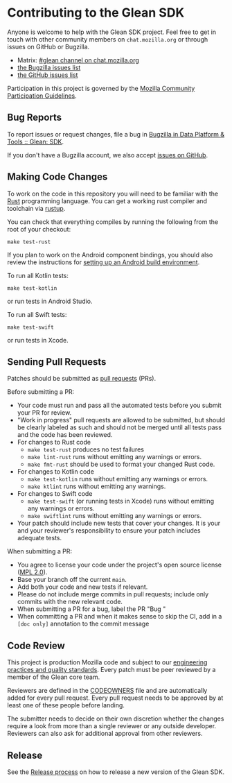 # Contributing to the Glean SDK

Anyone is welcome to help with the Glean SDK project. Feel free to get in touch with other community members on `chat.mozilla.org`
or through issues on GitHub or Bugzilla.

- Matrix: [#glean channel on chat.mozilla.org](https://chat.mozilla.org/#/room/#glean:mozilla.org)
- [the Bugzilla issues list][bugzillalist]
- [the GitHub issues list](https://github.com/mozilla/glean/issues)

[bugzillalist]: https://bugzilla.mozilla.org/buglist.cgi?list_id=14844212&resolution=---&classification=Client%20Software&classification=Developer%20Infrastructure&classification=Components&classification=Server%20Software&classification=Other&query_format=advanced&bug_status=UNCONFIRMED&bug_status=NEW&bug_status=ASSIGNED&bug_status=REOPENED&component=Glean%3A%20SDK&product=Data%20Platform%20and%20Tools

Participation in this project is governed by the
[Mozilla Community Participation Guidelines](https://www.mozilla.org/en-US/about/governance/policies/participation/).

## Bug Reports

To report issues or request changes, file a bug in [Bugzilla in Data Platform & Tools :: Glean: SDK][newbugzilla].

If you don't have a Bugzilla account, we also accept [issues on GitHub](https://github.com/mozilla/glean/issues/new).

[newbugzilla]: https://bugzilla.mozilla.org/enter_bug.cgi?assigned_to=nobody%40mozilla.org&bug_ignored=0&bug_severity=normal&bug_status=NEW&bug_type=defect&cf_fx_iteration=---&cf_fx_points=---&cf_status_firefox100=---&cf_status_firefox101=---&cf_status_firefox99=---&cf_status_firefox_esr91=---&cf_tracking_firefox100=---&cf_tracking_firefox101=---&cf_tracking_firefox99=---&cf_tracking_firefox_esr91=---&component=Glean%3A%20SDK&contenttypemethod=list&contenttypeselection=text%2Fplain&defined_groups=1&filed_via=standard_form&flag_type-4=X&flag_type-607=X&flag_type-721=X&flag_type-737=X&flag_type-799=X&flag_type-800=X&flag_type-803=X&flag_type-936=X&flag_type-947=X&form_name=enter_bug&maketemplate=Remember%20values%20as%20bookmarkable%20template&op_sys=Unspecified&priority=P3&product=Data%20Platform%20and%20Tools&rep_platform=Unspecified&status_whiteboard=%5Bglean-sdk%3Am%3F%5D&target_milestone=---&version=unspecified

## Making Code Changes

To work on the code in this repository you will need to be familiar with
the [Rust](https://www.rust-lang.org/) programming language.
You can get a working rust compiler and toolchain via [rustup](https://rustup.rs/).

You can check that everything compiles by running the following from the
root of your checkout:

```
make test-rust
```

If you plan to work on the Android component bindings, you should also review
the instructions for [setting up an Android build environment](android/setup-android-build-environment.md).

To run all Kotlin tests:

```
make test-kotlin
```

or run tests in Android Studio.

To run all Swift tests:

```
make test-swift
```

or run tests in Xcode.

## Sending Pull Requests

Patches should be submitted as [pull requests](https://help.github.com/articles/about-pull-requests/) (PRs).

Before submitting a PR:
- Your code must run and pass all the automated tests before you submit your PR for review.
- "Work in progress" pull requests are allowed to be submitted, but should be clearly labeled as such and should not be merged until all tests pass and the code has been reviewed.
- For changes to Rust code
  - `make test-rust` produces no test failures
  - `make lint-rust` runs without emitting any warnings or errors.
  - `make fmt-rust` should be used to format your changed Rust code.
- For changes to Kotlin code
  - `make test-kotlin` runs without emitting any warnings or errors.
  - `make ktlint` runs without emitting any warnings.
- For changes to Swift code
  - `make test-swift` (or running tests in Xcode) runs without emitting any warnings or errors.
  - `make swiftlint` runs without emitting any warnings or errors.
- Your patch should include new tests that cover your changes. It is your and your reviewer's responsibility to ensure your patch includes adequate tests.

When submitting a PR:
- You agree to license your code under the project's open source license ([MPL 2.0](https://mozilla.org/MPL/2.0/)).
- Base your branch off the current `main`.
- Add both your code and new tests if relevant.
- Please do not include merge commits in pull requests; include only commits with the new relevant code.
- When submitting a PR for a bug, label the PR "Bug <Insert bug number here>"
- When committing a PR and when it makes sense to skip the CI, add in a `[doc only]` annotation to the commit message

## Code Review

This project is production Mozilla code and subject to our
[engineering practices and quality standards](https://firefox-source-docs.mozilla.org/contributing/committing_rules_and_responsibilities.html).
Every patch must be peer reviewed by a member of the Glean core team.

Reviewers are defined in the [CODEOWNERS](https://github.com/mozilla/glean/blob/main/.github/CODEOWNERS) file
and are automatically added for every pull request.
Every pull request needs to be approved by at least one of these people before landing.

The submitter needs to decide on their own discretion whether the changes require a look from more than a single reviewer or any outside developer.
Reviewers can also ask for additional approval from other reviewers.

## Release

See the [Release process](cut-a-new-release.md) on how to release a new version of the Glean SDK.
